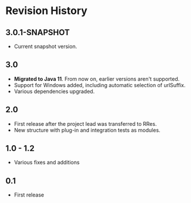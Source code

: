 # Revision History

## 3.0.1-SNAPSHOT
* Current snapshot version.

## 3.0
* **Migrated to Java 11**. From now on, earlier versions aren't supported.
* Support for Windows added, including automatic selection of urlSuffix.
* Various dependencies upgraded.

## 2.0
* First release after the project lead was transferred to RRes.
* New structure with plug-in and integration tests as modules.

## 1.0 - 1.2
* Various fixes and additions

## 0.1
* First release
